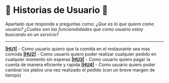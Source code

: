 
# :blue_book: Historias de Usuario :blue_book:
Apartado que responde a preguntas como:
*¿Que es lo que quiero como usuario? ¿Cuales son las funcionalidades que como usuario estoy buscando en un servicio?*


---

**[|HU1|](https://github.com/LCinder/Order-Go/issues/1)** - Como usuario quiero que la comida en el restaurante sea mas comoda
**[|HU2|](https://github.com/LCinder/Order-Go/issues/2)** - Como usuario quiero poder realizar cualquier pedido en cualquier momento sin esperas
**[|HU3|](https://github.com/LCinder/Order-Go/issues/3)** - Como usuario quiero pagar la cuenta de manera eficiente y rapida
**[|HU4|](https://github.com/LCinder/Order-Go/issues/4)** - Como usuario quiero poder cambiar los platos una vez realizado el pedido (con un breve margen de tiempo)